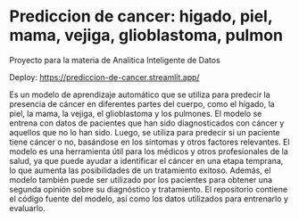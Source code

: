 # Prediccion de cancer: higado, piel, mama, vejiga, glioblastoma, pulmon
Proyecto para la materia de Analitica Inteligente de Datos

Deploy: https://prediccion-de-cancer.streamlit.app/

Es un modelo de aprendizaje automático que se utiliza para predecir la presencia de cáncer en diferentes partes del cuerpo, como el hígado, la piel, la mama, la vejiga, el glioblastoma y los pulmones. 
El modelo se entrena con datos de pacientes que han sido diagnosticados con cáncer y aquellos que no lo han sido. 
Luego, se utiliza para predecir si un paciente tiene cáncer o no, basándose en los síntomas y otros factores relevantes. 
El modelo es una herramienta útil para los médicos y otros profesionales de la salud, ya que puede ayudar a identificar el cáncer en una etapa temprana, 
lo que aumenta las posibilidades de un tratamiento exitoso. Además, el modelo también puede ser utilizado por los pacientes para obtener una segunda opinión sobre su diagnóstico y tratamiento. 
El repositorio contiene el código fuente del modelo, así como los datos utilizados para entrenarlo y evaluarlo. 
